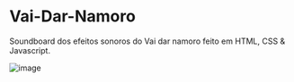 # Vai-Dar-Namoro
Soundboard dos efeitos sonoros do Vai dar namoro feito em HTML, CSS &amp; Javascript. 

![image](https://user-images.githubusercontent.com/13918844/184807409-7c055f18-c6da-412c-a4ba-a4184a98df19.png)
